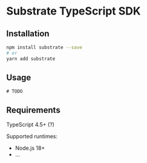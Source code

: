 # Substrate TypeScript SDK

## Installation

```sh
npm install substrate --save
# or
yarn add substrate
```

## Usage

```
# TODO
```

## Requirements

TypeScript 4.5+ (?)

Supported runtimes:

- Node.js 18+
- ...
